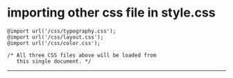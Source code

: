 # importing other css file in style.css

```
@import url('/css/typography.css');
@import url('/css/layout.css');
@import url('/css/color.css');

/* All three CSS files above will be loaded from
   this single document. */
```
---
